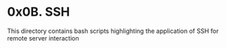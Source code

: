 # 0x0B. SSH
This directory contains bash scripts highlighting the application of SSH for remote server interaction